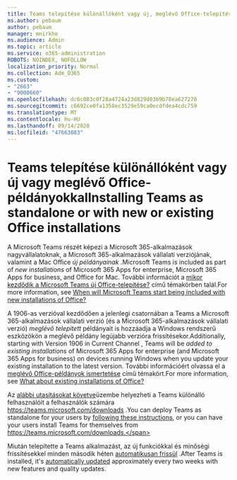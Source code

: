 ```yaml
---
title: Teams telepítése különállóként vagy új, meglévő Office-telepítéssel
ms.author: pebaum
author: pebaum
manager: mnirkhe
ms.audience: Admin
ms.topic: article
ms.service: o365-administration
ROBOTS: NOINDEX, NOFOLLOW
localization_priority: Normal
ms.collection: Adm_O365
ms.custom:
- "2663"
- "9000660"
ms.openlocfilehash: dc6c083c0f28a4724a23d829d03b9b78ea627270
ms.sourcegitcommit: c6692ce0fa1358ec3529e59ca0ecdfdea4cdc759
ms.translationtype: MT
ms.contentlocale: hu-HU
ms.lasthandoff: 09/14/2020
ms.locfileid: "47663083"
---
```

# <a name="installing-teams-as-standalone-or-with-new-or-existing-office-installations"></a><span data-ttu-id="7931a-102">Teams telepítése különállóként vagy új vagy meglévő Office-példányokkal</span><span class="sxs-lookup"><span data-stu-id="7931a-102">Installing Teams as standalone or with new or existing Office installations</span></span>

<span data-ttu-id="7931a-103">A Microsoft Teams részét képezi a Microsoft 365-alkalmazások nagyvállalatoknak, a Microsoft 365-alkalmazások vállalati verziójának, valamint a Mac Office *új példányainak* .</span><span class="sxs-lookup"><span data-stu-id="7931a-103">Microsoft Teams is included as part of *new installations* of Microsoft 365 Apps for enterprise, Microsoft 365 Apps for business, and Office for Mac.</span></span> <span data-ttu-id="7931a-104">További információt a [mikor kezdődik a Microsoft Teams új Office-telepítése?](https://docs.microsoft.com/deployoffice/teams-install#when-will-microsoft-teams-start-being-included-with-new-installations-of-microsoft-365-apps) című témakörben talál.</span><span class="sxs-lookup"><span data-stu-id="7931a-104">For more information, see [When will Microsoft Teams start being included with new installations of Office?](https://docs.microsoft.com/deployoffice/teams-install#when-will-microsoft-teams-start-being-included-with-new-installations-of-microsoft-365-apps)</span></span>

<span data-ttu-id="7931a-105">A 1906-as verzióval kezdődően a jelenlegi csatornában a Teams a Microsoft 365-alkalmazások vállalati verzió (és a Microsoft 365-alkalmazások vállalati verzió) *meglévő telepített* példányait is hozzáadja a Windows rendszerű eszközökön a meglévő példány legújabb verzióra frissítésekor.</span><span class="sxs-lookup"><span data-stu-id="7931a-105">Additionally, starting with Version 1906 in Current Channel , Teams will be *added to existing installations* of Microsoft 365 Apps for enterprise (and Microsoft 365 Apps for business) on devices running Windows when you update your existing installation to the latest version.</span></span> <span data-ttu-id="7931a-106">További információért olvassa el a [meglévő Office-példányok ismertetése](https://docs.microsoft.com/deployoffice/teams-install#what-about-existing-installations-of-microsoft-365-apps) című témakört.</span><span class="sxs-lookup"><span data-stu-id="7931a-106">For more information, see [What about existing installations of Office?](https://docs.microsoft.com/deployoffice/teams-install#what-about-existing-installations-of-microsoft-365-apps)</span></span>

<span data-ttu-id="7931a-107">Az [alábbi utasításokat követve](https://docs.microsoft.com/MicrosoftTeams/msi-deployment)üzembe helyezheti a Teams különálló felhasználóit a felhasználók számára https://teams.microsoft.com/downloads .</span><span class="sxs-lookup"><span data-stu-id="7931a-107">You can deploy Teams as standalone for your users by [following these instructions](https://docs.microsoft.com/MicrosoftTeams/msi-deployment),  or you can have your users install Teams for themselves from https://teams.microsoft.com/downloads.</span></span>

<span data-ttu-id="7931a-108">Miután telepítette a Teams alkalmazást, az új funkciókkal és minőségi frissítésekkel minden második héten [automatikusan frissül](https://docs.microsoft.com/deployoffice/teams-install#feature-and-quality-updates-for-microsoft-teams) .</span><span class="sxs-lookup"><span data-stu-id="7931a-108">After Teams is installed, it's [automatically updated](https://docs.microsoft.com/deployoffice/teams-install#feature-and-quality-updates-for-microsoft-teams) approximately every two weeks with new features and quality updates.</span></span> 

